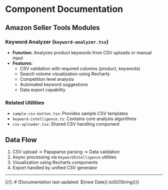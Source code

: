 # Component Documentation

## Amazon Seller Tools Modules

### Keyword Analyzer (`keyword-analyzer.tsx`)

- **Function**: Analyzes product keywords from CSV uploads or manual input
- **Features**:
  - CSV validation with required columns (product, keywords)
  - Search volume visualization using Recharts
  - Competition level analysis
  - Automated keyword suggestions
  - Data export capability

### Related Utilities

- `sample-csv-button.tsx`: Provides sample CSV templates
- `keyword-intelligence.ts`: Contains core analysis algorithms
- `csv-uploader.tsx`: Shared CSV handling component

## Data Flow

1. CSV upload → Papaparse parsing → Data validation
2. Async processing via `KeywordIntelligence` utilities
3. Visualization using Recharts components
4. Export handled by unified CSV generator

---

[//]: # (Documentation last updated: ${new Date().toISOString()})

